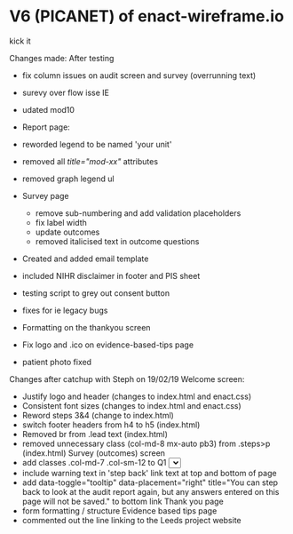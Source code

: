 # V6 (PICANET) of enact-wireframe.io

kick it

Changes made:
After testing
- fix column issues on audit screen and survey (overrunning text)
- surevy over flow isse IE

- udated mod10
-  Report page:
  - reworded legend to be named 'your unit'
  
  - removed all _title="mod-xx"_ attributes
  - removed graph legend ul
- Survey page
  - remove sub-numbering and add validation placeholders
  - fix label width
  - update outcomes
  - removed italicised text in outcome questions
- Created and added email template
- included NIHR disclaimer in footer and PIS sheet
- testing script to grey out consent button
- fixes for ie legacy bugs
- Formatting on the thankyou screen
- Fix logo and .ico on evidence-based-tips page
- patient photo fixed

Changes after catchup with Steph on 19/02/19
Welcome screen:
- Justify logo and header (changes to index.html and enact.css)
- Consistent font sizes (changes to index.html and enact.css)
- Reword steps 3&4 (change to index.html)
- switch footer headers from h4 to h5 (index.html)
- Removed br from .lead text (index.html)
- removed unnecessary class (col-md-8 mx-auto pb3) from .steps>p (index.html)
Survey (outcomes) screen
- add  classes .col-md-7 .col-sm-12 to Q1 <select>
- include warning text in 'step back' link text at top and bottom of page 
- add data-toggle="tooltip" data-placement="right" title="You can step back to look at the audit report again, but any answers entered on this page will not be saved." to bottom link
Thank you page
- form formatting / structure
Evidence based tips page
- commented out the line linking to the Leeds project website
  


